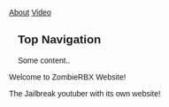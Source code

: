 <link rel="shortcut icon" type="image/png" href="/favicon.png">
<html>
<head>
<meta name="viewport" content="width=device-width, initial-scale=1">
<style>
body {
  margin: 0;
  font-family: Arial, Helvetica, sans-serif;
}

.topnav {
  overflow: hidden;
  background-color: #333;
}

.topnav a {
  float: left;
  color: #f2f2f2;
  text-align: center;
  padding: 14px 16px;
  text-decoration: none;
  font-size: 17px;
}

.topnav a:hover {
  background-color: #ddd;
  color: black;
}

.topnav a.active {
  background-color: #04AA6D;
  color: white;
}
</style>
</head>
<body>

<div class="topnav">
  <a class="active" href="about">About</a>
  <a href="video">Video</a>
</div>

<div style="padding-left:16px">
  <h2>Top Navigation</h2>
  <p>Some content..</p>
</div>

</body>
</html>
<html lang="en">
<head>
    <title>Welcome Page</title>
</head>
<body>
    <p>Welcome to ZombieRBX Website!<p>
          <p>The Jailbreak youtuber with its own website!<p>
<html>
<head>
